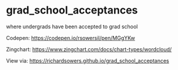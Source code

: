 # grad_school_acceptances
where undergrads have been accepted to grad school

Codepen:
<https://codepen.io/rsowersil/pen/MGgYKw>

Zingchart:
<https://www.zingchart.com/docs/chart-types/wordcloud/>

View via:
<https://richardsowers.github.io/grad_school_acceptances>
